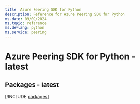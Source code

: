 ```yaml
---
title: Azure Peering SDK for Python
description: Reference for Azure Peering SDK for Python
ms.date: 09/09/2024
ms.topic: reference
ms.devlang: python
ms.service: peering
---
```

# Azure Peering SDK for Python - latest
## Packages - latest
[!INCLUDE [packages](peering-index.md)]
